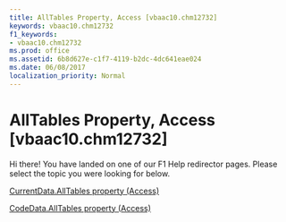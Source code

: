```yaml
---
title: AllTables Property, Access [vbaac10.chm12732]
keywords: vbaac10.chm12732
f1_keywords:
- vbaac10.chm12732
ms.prod: office
ms.assetid: 6b8d627e-c1f7-4119-b2dc-4dc641eae024
ms.date: 06/08/2017
localization_priority: Normal
---
```



# AllTables Property, Access [vbaac10.chm12732]

Hi there! You have landed on one of our F1 Help redirector pages. Please select the topic you were looking for below.

[CurrentData.AllTables property (Access)](http://msdn.microsoft.com/library/7d3216da-6db1-5ca1-4163-56f354185337%28Office.15%29.aspx)

[CodeData.AllTables property (Access)](http://msdn.microsoft.com/library/d7feab36-aa71-6085-f395-a23571460d25%28Office.15%29.aspx)


